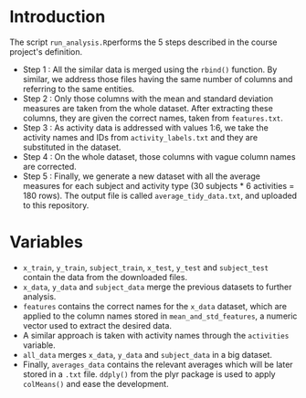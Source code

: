 # Introduction

The script `run_analysis.R`performs the 5 steps described in the course project's definition.

* Step 1 : All the similar data is merged using the `rbind()` function. By similar, we address those files having the same number of columns and referring to the same entities.
* Step 2 : Only those columns with the mean and standard deviation measures are taken from the whole dataset. After extracting these columns, they are given the correct names, taken from `features.txt`.
* Step 3 : As activity data is addressed with values 1:6, we take the activity names and IDs from `activity_labels.txt` and they are substituted in the dataset.
* Step 4 : On the whole dataset, those columns with vague column names are corrected.
* Step 5 : Finally, we generate a new dataset with all the average measures for each subject and activity type (30 subjects * 6 activities = 180 rows). The output file is called `average_tidy_data.txt`, and uploaded to this repository.

# Variables

* `x_train`, `y_train`, `subject_train`, `x_test`, `y_test` and `subject_test` contain the data from the downloaded files.
* `x_data`, `y_data` and `subject_data` merge the previous datasets to further analysis.
* `features` contains the correct names for the `x_data` dataset, which are applied to the column names stored in `mean_and_std_features`, a numeric vector used to extract the desired data.
* A similar approach is taken with activity names through the `activities` variable.
* `all_data` merges `x_data`, `y_data` and `subject_data` in a big dataset.
* Finally, `averages_data` contains the relevant averages which will be later stored in a `.txt` file. `ddply()` from the plyr package is used to apply `colMeans()` and ease the development.
